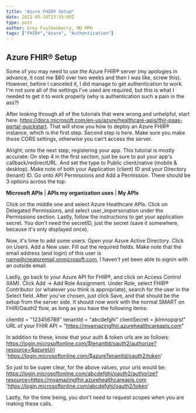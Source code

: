 ```yaml
---
title: "Azure FHIR® Setup"
date: 2021-05-16T23:55:03Z
type: post
author: Grey Faulkenberry, MD MPH
tags: ["FHIR®","Azure", "Authentication"]
---
```

## Azure FHIR® Setup

Some of you may need to use the Azure FHIR® server (my apologies in advance, it cost me $80 over two weeks and then I was like, screw this). However, before I canceled it, I did manage to get authentication to work. I'm not sure all of the settings I've used are required, but this is what I needed to get it to work properly (why is authentication such a pain in the ass?)

After looking through all of the tutorials that were wrong and unhelpful, start here: https://docs.microsoft.com/en-us/azure/healthcare-apis/fhir-paas-portal-quickstart. That will show you how to deploy an Azure FHIR® instance, which is the first step. Second step is here. Make sure you make those CORS settings, otherwise you can't access the server.

Alright, onto the next step, registering your app. This tutorial is mostly accurate: On step 4 in the first section, just be sure to put your app's callback/redirectURL. And set the type to Public client/native (mobile & desktop). Make note of both your Application (client) ID and your Directory (tenant) ID. Go onto API Permissions and Add a Permission. There should be 3 options across the top:

**Microsoft APIs** | **APIs my organization uses** | **My APIs**

Click on the middle one and select Azure Healthcare APIs. Click on Delegated Permissions, and select user_impersonation under the Permissions section. Lastly, follow the instructions to get your application secret. You don't need the secretID, just the secret (save it somewhere, because it's only displayed once).

Now, it's time to add some users. Open your Azure Active Directory. Click on Users. Add a New user. Fill out the required fields. Make note that the email address (and login) of this user is name@creatoremail.onmicrosoft.com, I haven't yet been able to signin with an outside email.

Lastly, go back to your Azure API for FHIR®, and click on Access Control (IAM). Click Add -> Add Role Assignment. Under Role, select FHIR® Contributor (or whatever you think is appropriate), search for the user in the Select field. After you've chosen, just click Save, and that should be the setup from the server side. It should now work with the normal SMART on FHIR/Oauth2 flow, as long as you have the following items:

clientId = "123456789"
tenantId = "abcdefghi"
clientSecret = jklmnopqrst"
URL of your FHIR API = "https://myamazingfhir.azurehealthcareapis.com"

In addition to these, know that your auth & token urls are as follows:
https://login.microsoftonline.com/$tenantId/oauth2/authorize?resource=$azureUrl
'https://login.microsoftonline.com/$azureTenantId/oauth2/token'

So just to be super clear, for the above values, your urls would be:
https://login.microsoftonline.com/abcdefghi/oauth2/authorize?resource=https://myamazingfhir.azurehealthcareapis.com
'https://login.microsoftonline.com/abcdefghi/oauth2/token'

Lastly, for the time being, you don't need to request scopes when you are making these calls.
